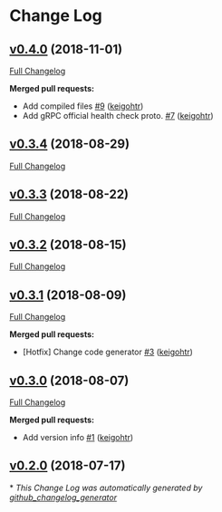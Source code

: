 # Change Log

## [v0.4.0](https://github.com/drucker/drucker-grpc-proto/tree/v0.4.0) (2018-11-01)
[Full Changelog](https://github.com/drucker/drucker-grpc-proto/compare/v0.3.4...v0.4.0)

**Merged pull requests:**

- Add compiled files [\#9](https://github.com/drucker/drucker-grpc-proto/pull/9) ([keigohtr](https://github.com/keigohtr))
- Add gRPC official health check proto. [\#7](https://github.com/drucker/drucker-grpc-proto/pull/7) ([keigohtr](https://github.com/keigohtr))

## [v0.3.4](https://github.com/drucker/drucker-grpc-proto/tree/v0.3.4) (2018-08-29)
[Full Changelog](https://github.com/drucker/drucker-grpc-proto/compare/v0.3.3...v0.3.4)

## [v0.3.3](https://github.com/drucker/drucker-grpc-proto/tree/v0.3.3) (2018-08-22)
[Full Changelog](https://github.com/drucker/drucker-grpc-proto/compare/v0.3.2...v0.3.3)

## [v0.3.2](https://github.com/drucker/drucker-grpc-proto/tree/v0.3.2) (2018-08-15)
[Full Changelog](https://github.com/drucker/drucker-grpc-proto/compare/v0.3.1...v0.3.2)

## [v0.3.1](https://github.com/drucker/drucker-grpc-proto/tree/v0.3.1) (2018-08-09)
[Full Changelog](https://github.com/drucker/drucker-grpc-proto/compare/v0.3.0...v0.3.1)

**Merged pull requests:**

- \[Hotfix\] Change code generator [\#3](https://github.com/drucker/drucker-grpc-proto/pull/3) ([keigohtr](https://github.com/keigohtr))

## [v0.3.0](https://github.com/drucker/drucker-grpc-proto/tree/v0.3.0) (2018-08-07)
[Full Changelog](https://github.com/drucker/drucker-grpc-proto/compare/v0.2.0...v0.3.0)

**Merged pull requests:**

- Add version info [\#1](https://github.com/drucker/drucker-grpc-proto/pull/1) ([keigohtr](https://github.com/keigohtr))

## [v0.2.0](https://github.com/drucker/drucker-grpc-proto/tree/v0.2.0) (2018-07-17)


\* *This Change Log was automatically generated by [github_changelog_generator](https://github.com/skywinder/Github-Changelog-Generator)*